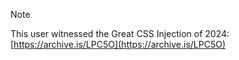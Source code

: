 > [!NOTE]
This user witnessed the Great CSS Injection of 2024: [https://archive.is/LPC5O](https://archive.is/LPC5O)
